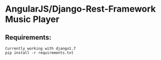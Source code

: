 AngularJS/Django-Rest-Framework Music Player
=====

Requirements:
-----
    Currently working with django1.7
    pip install -r requirements.txt